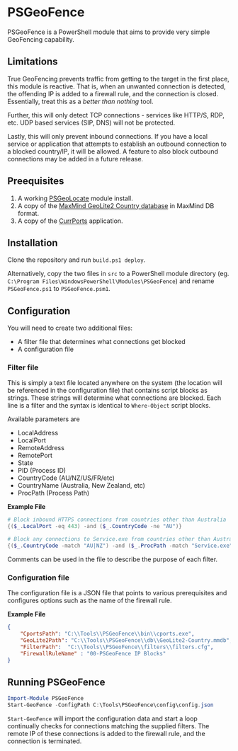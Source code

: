 # PSGeoFence

PSGeoFence is a PowerShell module that aims to provide very simple GeoFencing capability. 

## Limitations 

True GeoFencing prevents traffic from getting to the target in the first place, this module is reactive. That is, when an unwanted connection is detected, the offending IP is added to a firewall rule, and the connection is closed. Essentially, treat this as a *better than nothing* tool. 

Further, this will only detect TCP connections - services like HTTP/S, RDP, etc. UDP based services (SIP, DNS) will not be protected. 

Lastly, this will only prevent inbound connections. If you have a local service or application that attempts to establish an outbound connection to a blocked country/IP, it will be allowed. A feature to also block outbound connections may be added in a future release. 

## Preequisites 

1. A working [PSGeoLocate](https://github.com/davidski/PSGeoLocate) module install.
1. A copy of the [MaxMind GeoLite2 Country database](https://dev.maxmind.com/geoip/geoip2/geolite2/) in MaxMind DB format. 
1. A copy of the [CurrPorts](https://www.nirsoft.net/utils/cports.html) application. 

## Installation

Clone the repository and run `build.ps1 deploy`. 

Alternatively, copy the two files in `src` to a PowerShell module directory (eg. `C:\Program Files\WindowsPowerShell\Modules\PSGeoFence`) and rename `PSGeoFence.ps1` to `PSGeoFence.psm1`. 

## Configuration

You will need to create two additional files:
- A filter file that determines what connections get blocked
- A configuration file

### Filter file

This is simply a text file located anywhere on the system (the location will be referenced in the configuration file) that contains script blocks as strings. These strings will determine what connections are blocked. Each line is a filter and the syntax is identical to `Where-Object` script blocks. 

Available parameters are
- LocalAddress
- LocalPort
- RemoteAddress
- RemotePort
- State
- PID (Process ID)
- CountryCode (AU/NZ/US/FR/etc)
- CountryName (Australia, New Zealand, etc)
- ProcPath (Process Path)


**Example File**

```powershell
# Block inbound HTTPS connections from countries other than Australia
{($_.LocalPort -eq 443) -and ($_.CountryCode -ne "AU")}

# Block any connections to Service.exe from countries other than Australia and New Zealand
{($_.CountryCode -match "AU|NZ") -and ($_.ProcPath -match "Service.exe")}
```

Comments can be used in the file to describe the purpose of each filter. 

### Configuration file

The configuration file is a JSON file that points to various prerequisites and configures options such as the name of the firewall rule.

**Example File**

```json
{
    "CportsPath": "C:\\Tools\\PSGeoFence\\bin\\cports.exe",
    "GeoLite2Path": "C:\\Tools\\PSGeoFence\\db\\GeoLite2-Country.mmdb",
    "FilterPath":  "C:\\Tools\\PSGeoFence\\filters\\filters.cfg",
    "FirewallRuleName" : "00-PSGeoFence IP Blocks"
}
```

## Running PSGeoFence

```powershell
Import-Module PSGeoFence
Start-GeoFence -ConfigPath C:\Tools\PSGeoFence\config\config.json
```

`Start-GeoFence` will import the configuration data and start a loop continually checks for connections matching the supplied filters. The remote IP of these connections is added to the firewall rule, and the connection is terminated. 